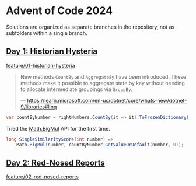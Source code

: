 # Advent of Code 2024

Solutions are organized as separate branches in the repository, not as subfolders within a single branch.

## [Day 1: Historian Hysteria](https://adventofcode.com/2024/day/1)

[feature/01-historian-hysteria](https://github.com/qbit86/advent-of-code-2024/tree/feature/01-historian-hysteria)

> New methods `CountBy` and `AggregateBy` have been introduced.
> These methods make it possible to aggregate state by key without needing to allocate intermediate groupings via `GroupBy`.
>
> — https://learn.microsoft.com/en-us/dotnet/core/whats-new/dotnet-9/libraries#linq

```cs
var countByNumber = rightNumbers.CountBy(it => it).ToFrozenDictionary();
```

Tried the [Math.BigMul](https://learn.microsoft.com/en-us/dotnet/api/system.math.bigmul?view=net-9.0#system-math-bigmul(system-int32-system-int32)) API for the first time.

```cs
long SingleSimilarityScore(int number) =>
    Math.BigMul(number, countByNumber.GetValueOrDefault(number, 0));
```

## [Day 2: Red-Nosed Reports](https://adventofcode.com/2024/day/2)

[feature/02-red-nosed-reports](https://github.com/qbit86/advent-of-code-2024/tree/feature/02-red-nosed-reports)

